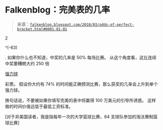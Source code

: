 <!--yml

类别：未分类

日期：2024 年 5 月 12 日 21:37:15

-->

# Falkenblog：完美表的几率

> 来源：[`falkenblog.blogspot.com/2010/03/odds-of-perfect-bracket.html#0001-01-01`](http://falkenblog.blogspot.com/2010/03/odds-of-perfect-bracket.html#0001-01-01)

2

^(-63)

. 如果你什么也不知道，中奖的几率是 50% 每场比赛。 从这个角度看，这比连续中奖要糟糕大约 250 倍

[强力球](http://www.powerball.com/powerball/pb_prizes.asp)

彩票。 假设你大约有 74% 的时间能正确预测比赛，那么获奖的几率会上升到单个强力球。

换句话说，不要被如果你填写完美的表中将赢得 100 万美元的引导所诱惑。 这样做的时间价值远低于最低工资标准。

[对于非美国读者，我是指每年一次的大学篮球比赛，64 支球队参加的淘汰赛制篮球比赛]
